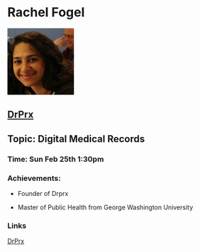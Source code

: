 # Rachel Fogel
 
 ![RachelFogel](https://github.com/Alexstang/PanamaGlass-Speakers-list/blob/master/rachel-fogel.jpg)
 
 ## [DrPrx](https://drprx.com/)
  
 ## Topic: Digital Medical Records
 
 ### Time: Sun Feb 25th 1:30pm 
 
 ### Achievements:
 
  * Founder of Drprx
  
  * Master of Public Health from George Washington University
 
 ### Links
 
[DrPrx](https://drprx.com/)
